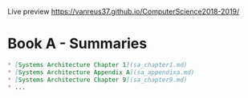 Live preview
https://vanreus37.github.io/ComputerScience2018-2019/


# Book A - Summaries
```markdown
* [Systems Architecture Chapter 1](sa_chapter1.md)
* [Systems Architecture Appendix A](sa_appendixa.md)
* [Systems Architecture Chapter 9](sa_chapter9.md)
* ...
